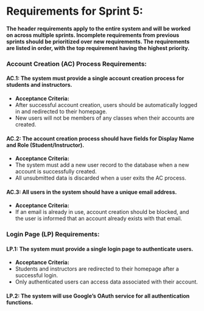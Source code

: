 # Requirements for Sprint 5:
#### The header requirements apply to the entire system and will be worked on across multiple sprints. Incomplete requirements from previous sprints should be prioritized over new requirements. The requirements are listed in order, with the top requirement having the highest priority.

### Account Creation (AC) Process Requirements:

#### AC.1: The system must provide a single account creation process for students and instructors.
* **Acceptance Criteria:**
* After successful account creation, users should be automatically logged in and redirected to their homepage.
* New users will not be members of any classes when their accounts are created.

#### AC.2: The account creation process should have fields for Display Name and Role (Student/Instructor).
* **Acceptance Criteria:**
* The system must add a new user record to the database when a new account is successfully created.  
* All unsubmitted data is discarded when a user exits the AC process.

#### AC.3: All users in the system should have a unique email address.
* **Acceptance Criteria:**
* If an email is already in use, account creation should be blocked, and the user is informed that an account already exists with that email.

### Login Page (LP) Requirements:

#### LP.1: The system must provide a single login page to authenticate users.
* **Acceptance Criteria:**
* Students and instructors are redirected to their homepage after a successful login.  
* Only authenticated users can access data associated with their account.

#### LP.2: The system will use Google’s OAuth service for all authentication functions. 
